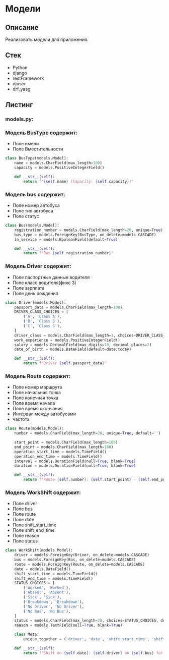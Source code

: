 # Модели

## Описание

Реализовать модели для приложения.

## Стек

- Python
- django
- restFramework
- djoser
- drf_yasg

## Листинг

### models.py:

### Модель BusType содержит:
- Поле имени
- Поле Вместительности

```python
class BusType(models.Model):
    name = models.CharField(max_length=100)
    capacity = models.PositiveIntegerField()

    def __str__(self):
        return f"{self.name} (Capacity: {self.capacity})"
```
### Модель bus содержит: 
- Поле номер автобуса
- Поле тип автобуса
- Поле статус

```python
class Bus(models.Model):
    registration_number = models.CharField(max_length=20, unique=True)
    bus_type = models.ForeignKey(BusType, on_delete=models.CASCADE)
    in_service = models.BooleanField(default=True)

    def __str__(self):
        return f"Bus {self.registration_number}"

```

### Модель Driver содержит:
- Поле паспортные данные водителя
- Поле класс водителя(фикс 3)
- Поле зарплата
- Поле день рождения

```python
class Driver(models.Model):
    passport_data = models.CharField(max_length=100)
    DRIVER_CLASS_CHOICES = [
        ('A', 'Class A'),
        ('B', 'Class B'),
        ('C', 'Class C'),
    ]
    driver_class = models.CharField(max_length=1, choices=DRIVER_CLASS_CHOICES)
    work_experience = models.PositiveIntegerField()
    salary = models.DecimalField(max_digits=10, decimal_places=2)
    date_of_birth = models.DateField(default=date.today)

    def __str__(self):
        return f"Driver {self.passport_data}"


```

### Модель Route содержит:
- Поле номер маршрута
- Поле начальная точка
- Поле конечная точка
- Поле время начала
- Поле время окончания
- Интервал между автобусами
- частота


```python
class Route(models.Model):
    number = models.CharField(max_length=20, unique=True, default='')

    start_point = models.CharField(max_length=100)
    end_point = models.CharField(max_length=100)
    operation_start_time = models.TimeField()
    operation_end_time = models.TimeField()
    interval = models.DurationField(null=True, blank=True)
    duration = models.DurationField(null=True, blank=True)

    def __str__(self):
        return f"Route {self.number}: {self.start_point} - {self.end_point}"
```

### Модель WorkShift содержит:
- Поле driver
- Поле bus
- Поле route
- Поле date
- Поле shift_start_time
- Поле shift_end_time
- Поле reason
- Поле status


```python
class WorkShift(models.Model):
    driver = models.ForeignKey(Driver, on_delete=models.CASCADE)
    bus = models.ForeignKey(Bus, on_delete=models.CASCADE)
    route = models.ForeignKey(Route, on_delete=models.CASCADE)
    date = models.DateField()
    shift_start_time = models.TimeField()
    shift_end_time = models.TimeField()
    STATUS_CHOICES = [
        ('Worked', 'Worked'),
        ('Absent', 'Absent'),
        ('Sick', 'Sick'),
        ('Breakdown', 'Breakdown'),
        ('No Driver', 'No Driver'),
        ('No Bus', 'No Bus'),
    ]
    status = models.CharField(max_length=20, choices=STATUS_CHOICES, default='Worked')
    reason = models.TextField(null=True, blank=True)

    class Meta:
        unique_together = ('driver', 'date', 'shift_start_time', 'shift_end_time')

    def __str__(self):
        return f"Shift on {self.date}: {self.driver} on {self.bus} for {self.route}"
```
